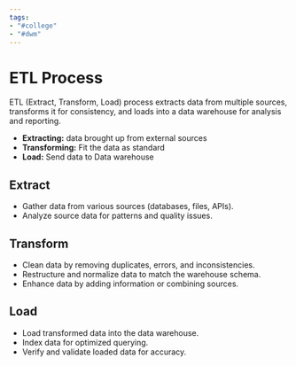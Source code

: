 ```yaml
---
tags:
- "#college"
- "#dwm"
---
```

# ETL Process
ETL (Extract, Transform, Load) process extracts data from multiple sources, transforms it for consistency, and loads into a data warehouse for analysis and reporting.

- **Extracting:** data brought up from external sources
- **Transforming:** Fit the data as standard
- **Load:** Send data to Data warehouse

## Extract
  - Gather data from various sources (databases, files, APIs).
  - Analyze source data for patterns and quality issues.

## Transform
  - Clean data by removing duplicates, errors, and inconsistencies.
  - Restructure and normalize data to match the warehouse schema.
  - Enhance data by adding information or combining sources.

## Load
  - Load transformed data into the data warehouse.
  - Index data for optimized querying.
  - Verify and validate loaded data for accuracy.